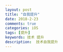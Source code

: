 ```yaml
---
layout: post
title: "自我提升"
date: 2018-2-23
comments: true
categories: iOS
tags: [提升]
keywords: 技术 提升 
description:  技术自我提升
--- 
```


